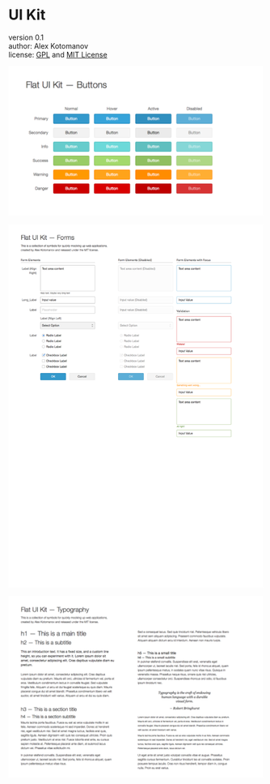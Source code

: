<h1>UI Kit</h1>

version 0.1<br />
author: Alex Kotomanov<br />
license: <a href="http://www.gnu.org/licenses/old-licenses/gpl-2.0.html">GPL</a> and <a href="http://www.opensource.org/licenses/mit-license.php">MIT License</a>

![Buttons](https://raw.githubusercontent.com/akotomanov/UI-Library/gh-pages/design/Flat%20UI%20Kit/PNG/Buttons.png)

![Forms](https://raw.githubusercontent.com/akotomanov/UI-Library/gh-pages/design/Flat%20UI%20Kit/PNG/Forms.png)

![Typography](https://raw.githubusercontent.com/akotomanov/UI-Library/gh-pages/design/Flat%20UI%20Kit/PNG/Typography.png)



